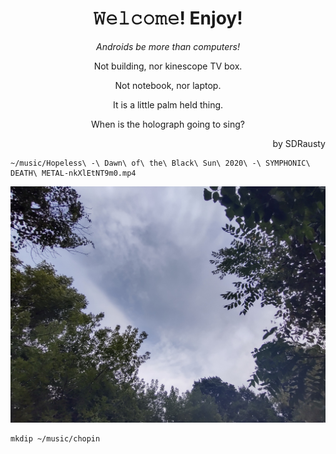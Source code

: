 <h1 align="center">𝚆𝚎𝚕𝚌𝚘𝚖𝚎! Enjoy!</h1>
<p align="center"><em></bold>Androids be more than computers!</b></em></p>

<p align="center">Not building, nor kinescope TV box.</p>

<p align="center">Not notebook, nor laptop.</p>

<p align="center">It is a little palm held thing.</p>

<p align="center">When is the holograph going to sing?</p>

<p align="right">by SDRausty</p>

    ~/music/Hopeless\ -\ Dawn\ of\ the\ Black\ Sun\ 2020\ -\ SYMPHONIC\ DEATH\ METAL-nkXlEtNT9m0.mp4

![Wild Fires Dusty Sky](https://raw.githubusercontent.com/SDRausty/SDRausty/19ae0a7d241b5339004a3bec5e27d6fe051c8a23/IMG_20210904_102307.jpg)

    mkdip ~/music/chopin
<!-- README.md EOF -->
